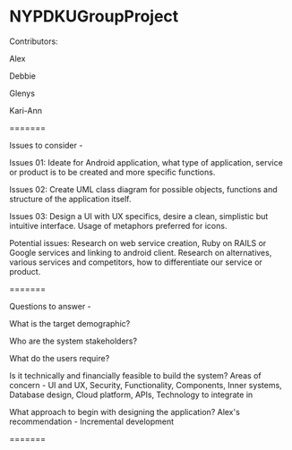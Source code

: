# NYPDKUGroupProject

Contributors:

Alex

Debbie

Glenys

Kari-Ann

=======

Issues to consider -

Issues 01: Ideate for Android application, what type of application, service or product is to be created and more specific functions.

Issues 02: Create UML class diagram for possible objects, functions and structure of the application itself.

Issues 03: Design a UI with UX specifics, desire a clean, simplistic but intuitive interface. Usage of metaphors preferred for icons.

Potential issues: Research on web service creation, Ruby on RAILS or Google services and linking to android client. Research on alternatives, various services and competitors, how to differentiate our service or product.

=======

Questions to answer -

What is the target demographic?


Who are the system stakeholders?


What do the users require?



Is it technically and financially feasible to build the system?
Areas of concern - UI and UX, Security, Functionality, Components, Inner systems, Database design, Cloud platform, APIs, Technology to integrate in

What approach to begin with designing the application?
Alex's recommendation - Incremental development

=======

